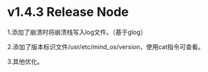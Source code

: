 # v1.4.3 Release Node

1.添加了崩溃时将崩溃栈写入log文件。（基于glog）

2.添加了版本标识文件/usr/etc/mind_os/version，使用cat指令可查看。

3.其他优化。
